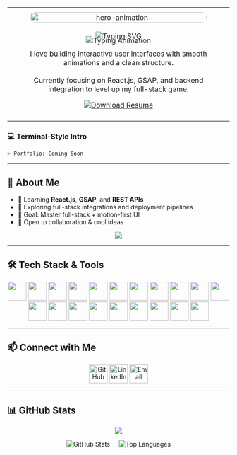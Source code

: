 <table align="center" style="width: 100%; max-width: 1000px; border: none;">
  <tr style="display: flex; flex-wrap: wrap; justify-content: center; align-items: center;">
    <td style="flex: 1 1 300px; padding: 10px; text-align: center; min-width: 280px;">
      <img src="https://media.giphy.com/media/qgQUggAC3Pfv687qPC/giphy.gif" alt="hero-animation" style="width: 100%; max-width: 400px; border-radius: 10px;" />
    </td>
    <td style="flex: 1 1 300px; padding: 10px; min-width: 280px; text-align: center;">
      <div style="text-align: center;">
        <img src="https://readme-typing-svg.demolab.com?font=Fira+Code&weight=500&pause=150000&speed=30&color=00F7FF&center=true&vCenter=true&lines=Hi+%F0%9F%91%8B%2C+I'm+Shamir+Ali" alt="Typing SVG" style="max-width: 100%; height: auto;" />
      </div>
      <div style="text-align: center; margin-top: -10px;">
        <img src="https://readme-typing-svg.demolab.com?font=Fira+Code&weight=400&pause=1500&speed=30&color=00F7FF&center=true&vCenter=true&lines=Frontend+Developer;React.js+Focused;UI+Animation+Lover" alt="Typing Animation" style="max-width: 100%; height: auto;align:"center;" />
      </div>
      <p style="text-align: center; max-width: 90%; margin: 10px auto;">
        I love building interactive user interfaces with smooth animations and a clean structure.<br><br>
        Currently focusing on React.js, GSAP, and backend integration to level up my full-stack game.
      </p>
<p align="center">
  <a href="https://github.com/ShamirAli55/ShamirAli55/raw/main/Shamir_Ali_Resume.pdf" download>
    <img src="https://img.shields.io/badge/Download_Resume-PDF-red?logo=adobeacrobat&style=for-the-badge" alt="Download Resume" />
  </a>
</p>
  </tr>
</table>

### 💻 Terminal-Style Intro

```bash
> Portfolio: Coming Soon
```
---

## 🚀 About Me
<!-- 👯 Looking to collaborate on **frontend-focused projects**-->
- 🌱 Learning **React.js**, **GSAP**, and **REST APIs**
- 🤝 Exploring full-stack integrations and deployment pipelines
- 🧠 Goal: Master full-stack + motion-first UI
- 🎯 Open to collaboration & cool ideas
<!-- Collaboration badge -->
<p align="center">
  <a href="mailto:shamirali9779@gmail.com">
    <img src="https://img.shields.io/badge/Open%20to-Collaborate-1f425f.svg?style=for-the-badge&logo=Handshake&logoColor=white&color=green" />
  </a>
</p>

---

## 🛠️ Tech Stack & Tools

<p align="center">
<a href="#"><img src="https://skillicons.dev/icons?i=c" height="42" /></a>
<a href="#"><img src="https://skillicons.dev/icons?i=cpp" height="42" /></a>
<a href="#"><img src="https://skillicons.dev/icons?i=python" height="42" /></a>
<a href="#"><img src="https://skillicons.dev/icons?i=linux" height="42" /></a>
<a href="#"><img src="https://skillicons.dev/icons?i=git" height="42" /></a>
<a href="#"><img src="https://skillicons.dev/icons?i=html" height="42" /></a>
<a href="#"><img src="https://skillicons.dev/icons?i=css" height="42" /></a>
<a href="#"><img src="https://skillicons.dev/icons?i=js" height="42" /></a>
<a href="#"><img src="https://skillicons.dev/icons?i=ts" height="42" /></a>
<a href="#"><img src="https://skillicons.dev/icons?i=react" height="42" /></a>
<a href="#"><img src="https://skillicons.dev/icons?i=tailwind" height="42" /></a>
<a href="#"><img src="https://skillicons.dev/icons?i=vite" height="42" /></a>
<a href="#"><img src="https://skillicons.dev/icons?i=nodejs" height="42" /></a>
<a href="#"><img src="https://skillicons.dev/icons?i=express" height="42" /></a>
<a href="#"><img src="https://skillicons.dev/icons?i=php" height="42" /></a>
<a href="#"><img src="https://skillicons.dev/icons?i=mysql" height="42" /></a>
<a href="#"><img src="https://skillicons.dev/icons?i=mongodb" height="42" /></a>
<a href="#"><img src="https://skillicons.dev/icons?i=docker" height="42" /></a>
<a href="#"><img src="https://skillicons.dev/icons?i=vscode" height="42" /></a>
<a href="#"><img src="https://skillicons.dev/icons?i=figma" height="42" /></a>
  
</p>

---

## 📫 Connect with Me

<p align="center">
  <a href="https://github.com/ShamirAli55" target="_blank">
    <img src="https://skillicons.dev/icons?i=github" alt="GitHub" height="42" />
  </a>
  <a href="https://www.linkedin.com/in/shamirali55" target="_blank">
    <img src="https://skillicons.dev/icons?i=linkedin" alt="LinkedIn" height="42" />
  </a>
  <a href="mailto:shamirali9779@gmail.com" target="_blank">
    <img src="https://skillicons.dev/icons?i=gmail" alt="Email" height="42" />
  </a>
</p>

---


## 📊 GitHub Stats

<p align="center">
  <img src="https://github-profile-trophy.vercel.app/?username=shamirali55&theme=radical&no-frame=true&row=1&margin-w=10" />
</p>

<div style="display: flex; justify-content: center; flex-wrap: wrap; gap: 20px;">
  <img src="https://github-readme-stats.vercel.app/api?username=shamirali55&show_icons=true&theme=radical&hide_border=true" alt="GitHub Stats" />
  <img src="https://github-readme-stats.vercel.app/api/top-langs/?username=shamirali55&layout=compact&theme=radical&hide_border=true" alt="Top Languages" />
</div>
